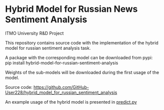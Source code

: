 # Hybrid Model for Russian News Sentiment Analysis
ITMO University R&D Project

This repository contains source code with the implementation of the hybrid model for russian sentiment analysis task.

A package with the corresponding model can be downloaded from pypi: \
pip install hybrid-model-for-russian-sentiment-analysis

Weights of the sub-models will be downloaded during the first usage of the model.

Source code: https://github.com/GitHub-User228/hybrid_model_for_russian_sentiment_analysis

An example usage of the hybrid model is presented in [predict.py](https://github.com/GitHub-User228/hybrid_model_for_russian_sentiment_analysis/blob/master/src/predict.py)